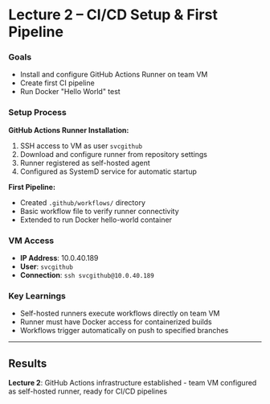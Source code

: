 # Lecture 2 – CI/CD Setup & First Pipeline

### Goals
- Install and configure GitHub Actions Runner on team VM
- Create first CI pipeline
- Run Docker "Hello World" test

### Setup Process

**GitHub Actions Runner Installation:**
1. SSH access to VM as user `svcgithub`
2. Download and configure runner from repository settings
3. Runner registered as self-hosted agent
4. Configured as SystemD service for automatic startup

**First Pipeline:**
- Created `.github/workflows/` directory
- Basic workflow file to verify runner connectivity
- Extended to run Docker hello-world container

### VM Access
- **IP Address**: 10.0.40.189
- **User**: `svcgithub`
- **Connection**: `ssh svcgithub@10.0.40.189`

### Key Learnings
- Self-hosted runners execute workflows directly on team VM
- Runner must have Docker access for containerized builds
- Workflows trigger automatically on push to specified branches

---

## Results
**Lecture 2**: GitHub Actions infrastructure established - team VM configured as self-hosted runner, ready for CI/CD pipelines